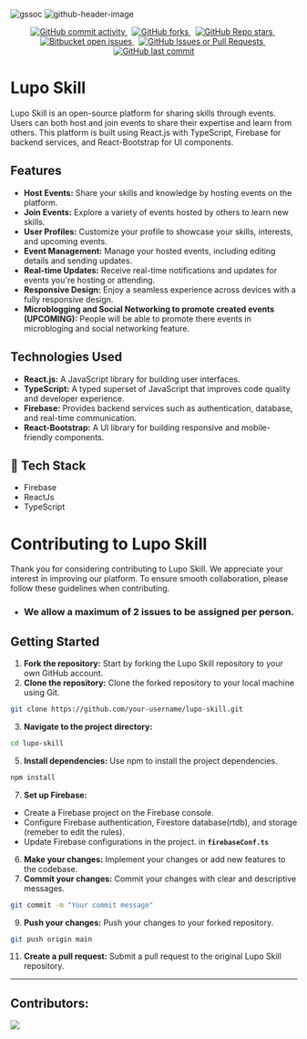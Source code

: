 
![gssoc](https://github.com/Tanay-ErrorCode/lupo-skill/assets/90561803/f76d8b71-4cb9-4fe5-9b6a-7ce2f73b7dbc)
![github-header-image](https://github.com/Tanay-ErrorCode/lupo-skill/assets/90561803/4a4493cb-5896-4b7a-9847-76187f46f40a)

<div align="center">
  <a href="https://github.com/Tanay-ErrorCode/lupo-skill" >
    <img src="https://img.shields.io/github/commit-activity/w/Tanay-ErrorCode/lupo-skill" alt="GitHub commit activity">
  </a>
  &nbsp;
  <a href="https://github.com/Tanay-ErrorCode/lupo-skill">
    <img src="https://img.shields.io/github/forks/Tanay-ErrorCode/lupo-skill" alt="GitHub forks">
  </a>
  &nbsp;
  <a href="https://github.com/Tanay-ErrorCode/lupo-skill">
    <img src="https://img.shields.io/github/stars/Tanay-ErrorCode/lupo-skill" alt="GitHub Repo stars">
  </a>
  &nbsp;
  <a href="https://github.com/Tanay-ErrorCode/lupo-skill">
    <img src="https://img.shields.io/github/issues/Tanay-ErrorCode/lupo-skill?color=royalblue" alt="Bitbucket open issues">
  </a>
  &nbsp;
  <a href="https://github.com/Tanay-ErrorCode/lupo-skill">
    <img src="https://img.shields.io/github/issues-pr/Tanay-ErrorCode/lupo-skill" alt="GitHub Issues or Pull Requests">
  </a>
  &nbsp;
  <a href="https://github.com/Tanay-ErrorCode/lupo-skill">
    <img src="https://img.shields.io/github/last-commit/Tanay-ErrorCode/lupo-skill?color=crimson" alt="GitHub last commit">
  </a>
</div>

# Lupo Skill


Lupo Skill is an open-source platform for sharing skills through events. Users can both host and join events to share their expertise and learn from others. This platform is built using React.js with TypeScript, Firebase for backend services, and React-Bootstrap for UI components.

## Features

- **Host Events:** Share your skills and knowledge by hosting events on the platform.
- **Join Events:** Explore a variety of events hosted by others to learn new skills.
- **User Profiles:** Customize your profile to showcase your skills, interests, and upcoming events.
- **Event Management:** Manage your hosted events, including editing details and sending updates.
- **Real-time Updates:** Receive real-time notifications and updates for events you're hosting or attending.
- **Responsive Design:** Enjoy a seamless experience across devices with a fully responsive design.
- **Microblogging and Social Networking to promote created events (UPCOMING):** People will be able to promote there events in microbloging and social networking feature.

  
## Technologies Used
- **React.js:** A JavaScript library for building user interfaces.
- **TypeScript:** A typed superset of JavaScript that improves code quality and developer experience.
- **Firebase:** Provides backend services such as authentication, database, and real-time communication.
- **React-Bootstrap:** A UI library for building responsive and mobile-friendly components.

## 📌 Tech Stack
- Firebase
- ReactJs
- TypeScript

# Contributing to Lupo Skill

Thank you for considering contributing to Lupo Skill. We appreciate your interest in improving our platform. To ensure smooth collaboration, please follow these guidelines when contributing.
- ### **We allow a maximum of 2 issues to be assigned per person.**
## Getting Started

1. **Fork the repository:** Start by forking the Lupo Skill repository to your own GitHub account.
2. **Clone the repository:** Clone the forked repository to your local machine using Git.

```bash
git clone https://github.com/your-username/lupo-skill.git
```

3. **Navigate to the project directory:**
```bash
cd lupo-skill
```
5. **Install dependencies:** Use npm to install the project dependencies.
```bash
npm install
```
7. **Set up Firebase:**
- Create a Firebase project on the Firebase console.
- Configure Firebase authentication, Firestore database(rtdb), and storage (remeber to edit the rules).
- Update Firebase configurations in the project. in **`firebaseConf.ts`**
6. **Make your changes:** Implement your changes or add new features to the codebase.
8. **Commit your changes:** Commit your changes with clear and descriptive messages.
```bash
git commit -m "Your commit message"
```
9. **Push your changes:** Push your changes to your forked repository.
```bash
git push origin main
```
11. **Create a pull request:** Submit a pull request to the original Lupo Skill repository.

<hr/>

## Contributors:
<a href = "https://github.com/Tanay-ErrorCode/lupo-skill/graphs/contributors">
  <img src = "https://contrib.rocks/image?repo=Tanay-ErrorCode/lupo-skill"/>
</a>

